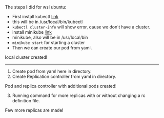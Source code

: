 The steps I did for wsl ubuntu:

- First install kubectl [link](https://kubernetes.io/docs/tasks/tools/install-kubectl-linux/)
- this will be in /usr/local/bin/kubectl
- `kubectl cluster-info` will show error, cause we don't have a cluster.
- install minikube [link](https://minikube.sigs.k8s.io/docs/start/)
- minikube, also will be in /usr/local/bin
- `minikube start` for starting a cluster
- Then we can create our pod from yaml.

local cluster created!

-----
1. Create pod from yaml here in directory.
2. Create Replication controller from yaml in directory.

Pod and replica controller with additional pods created!

3. Running command for more replicas with or without changing a rc definition file.

Few more replicas are made!

